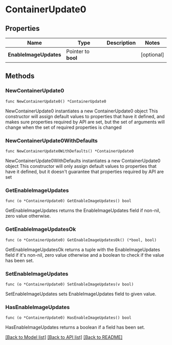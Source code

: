 # ContainerUpdate0

## Properties

Name | Type | Description | Notes
------------ | ------------- | ------------- | -------------
**EnableImageUpdates** | Pointer to **bool** |  | [optional] 

## Methods

### NewContainerUpdate0

`func NewContainerUpdate0() *ContainerUpdate0`

NewContainerUpdate0 instantiates a new ContainerUpdate0 object
This constructor will assign default values to properties that have it defined,
and makes sure properties required by API are set, but the set of arguments
will change when the set of required properties is changed

### NewContainerUpdate0WithDefaults

`func NewContainerUpdate0WithDefaults() *ContainerUpdate0`

NewContainerUpdate0WithDefaults instantiates a new ContainerUpdate0 object
This constructor will only assign default values to properties that have it defined,
but it doesn't guarantee that properties required by API are set

### GetEnableImageUpdates

`func (o *ContainerUpdate0) GetEnableImageUpdates() bool`

GetEnableImageUpdates returns the EnableImageUpdates field if non-nil, zero value otherwise.

### GetEnableImageUpdatesOk

`func (o *ContainerUpdate0) GetEnableImageUpdatesOk() (*bool, bool)`

GetEnableImageUpdatesOk returns a tuple with the EnableImageUpdates field if it's non-nil, zero value otherwise
and a boolean to check if the value has been set.

### SetEnableImageUpdates

`func (o *ContainerUpdate0) SetEnableImageUpdates(v bool)`

SetEnableImageUpdates sets EnableImageUpdates field to given value.

### HasEnableImageUpdates

`func (o *ContainerUpdate0) HasEnableImageUpdates() bool`

HasEnableImageUpdates returns a boolean if a field has been set.


[[Back to Model list]](../README.md#documentation-for-models) [[Back to API list]](../README.md#documentation-for-api-endpoints) [[Back to README]](../README.md)


